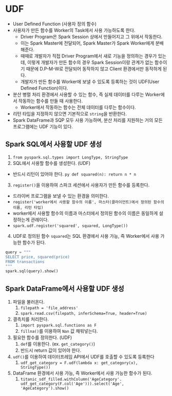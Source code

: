 # UDF
- User Defined Function (사용자 정의 함수)
- 사용자가 만든 함수를 Worker의 Task에서 사용 가능하도록 한다.
  - Driver Program은 Spark Session 상에서 만들어지고 그 위에서 작동한다.
  - 이는 Spark Master에 전달되어, Spark Master가 Spark Worker에게 분배해준다.
  - 때때로 개발자가 직접 Driver Program에서 새로 기능을 정의하는 경우가 있는데, 이렇게 개발자가 만든 함수의 경우 Spark Session이랑 관계가 없는 함수이기 때문에 D.P-M-W로 전달되어 동작하지 않고 Client 환경에서만 동작하게 된다.
  - 개발자가 만든 함수를 Worker에 보낼 수 있도록 등록하는 것이 UDF(User Defined Function)이다.
- 분산 병렬 처리 환경에서 사용할 수 있는 함수, 즉 실제 데이터를 다루는 Worker에서 작동하는 함수를 만들 때 사용한다.
  - Worker에서 작동하는 함수는 전체 데이터를 다루는 함수이다.
- 리턴 타입을 지정하지 않으면 기본적으로 `string`을 반환한다.
- Spark DataFrame과 SQP 모두 사용 가능하며, 분산 처리를 지원하는 거의 모든 프로그램에는 UDF 기능이 있다.

## Spark SQL에서 사용할 UDF 생성
1. `from pyspark.sql.types import LongType, StringType`
2. SQL에서 사용할 함수를 생성한다. (UDF)
  - 반드시 리턴이 있어야 한다.
        ```py
        def squared(n):
            return n * n
        ```
3. `register()`을 이용하여 스파크 세션에서 사용자가 만든 함수를 등록한다.
  - 드라이버 프로그램을 보낼 수 있는 환경을 의미한다.
  - `register('worker에서 사용할 함수의 이름', 마스터(클라이언트)에서 정의된 함수의 이름, 리턴 타입)`
  - worker에서 사용할 함수의 이름과 마스터에서 정의된 함수의 이름은 동일하게 설정하는게 관례이다.
  - `spark.udf.register('squared', squared, LongType())`
4. UDF로 정의된 함수 `squared`는 SQL 환경에서 사용 가능, 즉 Worker에서 사용 가능한 함수가 된다.
```py
query = """
SELECT price, squared(price)
FROM transactions
"""
spark.sql(query).show()
```

## Spark DataFrame에서 사용할 UDF 생성
1. 파일을 불러온다.
   1. `filepath = 'file_address'`
   2. `spark.read.csv(filepath, inferSchema=True, header=True)`
2. 결측치를 처리한다.
   1. `import pyspark.sql.functions as F`
   2. `fillna()`를 이용하여 `Nan` 값 채워넣는다.
3. 필요한 함수를 정의한다. (UDF)
   1. `def`를 이용한다. (ex. `get_category()`)
   2. 반드시 return 값이 있어야 한다.
4. `udf()`를 이용하여 데이터프레임 API에서 UDF를 호출할 수 있도록 등록한다
   1. `udf_get_category = F.udf(lambda x: get_category(x), StringType())`
5. DataFrame 환경에서 사용 가능, 즉 Worker에서 사용 가능한 함수가 된다.
   1. `titanic_sdf_filled.withColumn('AgeCategory'. udf_get_category(F.col('Age'))).select('Age', 'AgeCategory').show()`